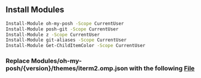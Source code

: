 ## Install Modules

```sh
Install-Module oh-my-posh -Scope CurrentUser
Install-Module posh-git -Scope CurrentUser
Install-Module z -Scope CurrentUser
Install-Module git-aliases -Scope CurrentUser
Install-Module Get-ChildItemColor -Scope CurrentUser
```

### Replace Modules/oh-my-posh/{version}/themes/iterm2.omp.json with the following <a href='https://1drv.ms/u/s!Agq2p7a8E4s8gggAQ3q3fSbyb66n?e=RHHyJt'>File</a>
